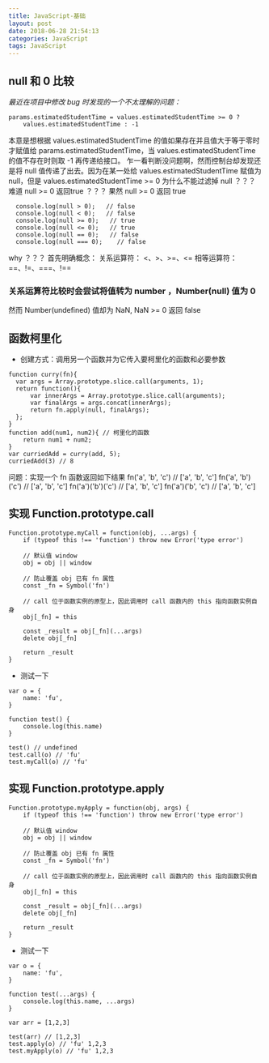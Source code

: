 ```yaml
---
title: JavaScript-基础
layout: post
date: 2018-06-28 21:54:13
categories: JavaScript
tags: JavaScript
---
```


## null 和 0 比较

_最近在项目中修改 bug 时发现的一个不太理解的问题：_

```
params.estimatedStudentTime = values.estimatedStudentTime >= 0 ? 
    values.estimatedStudentTime : -1
```
本意是想根据 values.estimatedStudentTime 的值如果存在并且值大于等于零时才赋值给 params.estimatedStudentTime，当 values.estimatedStudentTime 的值不存在时则取 -1 再传递给接口。
乍一看判断没问题啊，然而控制台却发现还是将 null 值传递了出去。因为在某一处给 values.estimatedStudentTime 赋值为 null，但是 values.estimatedStudentTime >= 0 为什么不能过滤掉 null ？？？ 难道 null >= 0 返回true ？？？ 果然 null >= 0 返回 true
```
  console.log(null > 0);   // false
  console.log(null < 0);   // false
  console.log(null >= 0);   // true
  console.log(null <= 0);   // true
  console.log(null == 0);   // false
  console.log(null === 0);    // false
```
why ？？？
首先明确概念：
关系运算符： <、>、>=、<=
相等运算符：==、!=、===、!==

### 关系运算符比较时会尝试将值转为 number ，Number(null)  值为 0

然而 Number(undefined) 值却为 NaN, NaN >= 0 返回 false

## 函数柯里化

* 创建方式：调用另一个函数并为它传入要柯里化的函数和必要参数
```
function curry(fn){
  var args = Array.prototype.slice.call(arguments, 1);
  return function(){
      var innerArgs = Array.prototype.slice.call(arguments);
      var finalArgs = args.concat(innerArgs);
      return fn.apply(null, finalArgs);
  }; 
}
function add(num1, num2){ // 柯里化的函数
    return num1 + num2;
}
var curriedAdd = curry(add, 5);
curriedAdd(3) // 8
```

问题：实现一个 fn 函数返回如下结果
fn('a', 'b', 'c') // ['a', 'b', 'c']
fn('a', 'b')('c') // ['a', 'b', 'c']
fn('a')('b')('c') // ['a', 'b', 'c']
fn('a')('b', 'c') // ['a', 'b', 'c']

<!-- function fn() {
    var _args = [...arguments];
    var _adder = function() {
        _args.push(...arguments);
        return _adder;
    };
    _adder.toString = function () {
        return _args // 返回数组时出现问题
    }
    return _adder;
} -->

## 实现 Function.prototype.call
```
Function.prototype.myCall = function(obj, ...args) {
    if (typeof this !== 'function') throw new Error('type error')

    // 默认值 window
    obj = obj || window

    // 防止覆盖 obj 已有 fn 属性
    const _fn = Symbol('fn')

    // call 位于函数实例的原型上，因此调用时 call 函数内的 this 指向函数实例自身
    obj[_fn] = this

    const _result = obj[_fn](...args)
    delete obj[_fn]
    
    return _result
}
```
* 测试一下
```
var o = {
    name: 'fu',
}

function test() {
    console.log(this.name)
}

test() // undefined
test.call(o) // 'fu'
test.myCall(o) // 'fu'
```

## 实现 Function.prototype.apply
```
Function.prototype.myApply = function(obj, args) {
    if (typeof this !== 'function') throw new Error('type error')

    // 默认值 window
    obj = obj || window

    // 防止覆盖 obj 已有 fn 属性
    const _fn = Symbol('fn')

    // call 位于函数实例的原型上，因此调用时 call 函数内的 this 指向函数实例自身
    obj[_fn] = this

    const _result = obj[_fn](...args)
    delete obj[_fn]
    
    return _result
}
```
* 测试一下
```
var o = {
    name: 'fu',
}

function test(...args) {
    console.log(this.name, ...args)
}

var arr = [1,2,3]

test(arr) // [1,2,3]
test.apply(o) // 'fu' 1,2,3
test.myApply(o) // 'fu' 1,2,3
```
